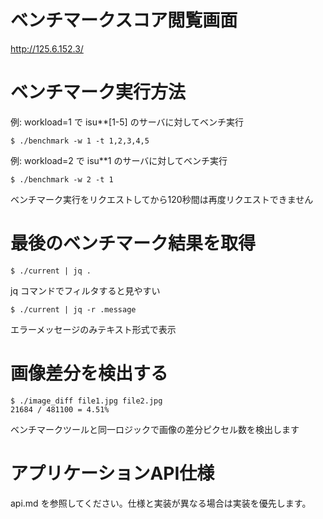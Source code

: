 # ベンチマークスコア閲覧画面

http://125.6.152.3/

# ベンチマーク実行方法

例: workload=1 で isu**[1-5] のサーバに対してベンチ実行

    $ ./benchmark -w 1 -t 1,2,3,4,5

例: workload=2 で isu**1 のサーバに対してベンチ実行

    $ ./benchmark -w 2 -t 1

ベンチマーク実行をリクエストしてから120秒間は再度リクエストできません

# 最後のベンチマーク結果を取得

    $ ./current | jq .

jq コマンドでフィルタすると見やすい

    $ ./current | jq -r .message

エラーメッセージのみテキスト形式で表示

# 画像差分を検出する

    $ ./image_diff file1.jpg file2.jpg
    21684 / 481100 = 4.51%

ベンチマークツールと同一ロジックで画像の差分ピクセル数を検出します

# アプリケーションAPI仕様

api.md を参照してください。仕様と実装が異なる場合は実装を優先します。
